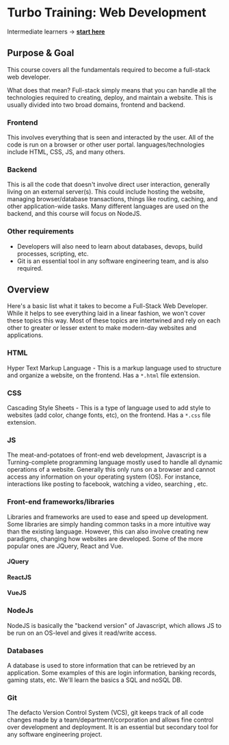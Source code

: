 # Turbo Training: Web Development

Intermediate learners -> **[start here](classes/week-1/README.md)**

## Purpose & Goal
This course covers all the fundamentals required to become a full-stack web developer. 

What does that mean? Full-stack simply means that you can handle all the technologies required to creating, deploy, and maintain a website. This is usually divided into two broad domains, frontend and backend. 

### Frontend
This involves everything that is seen and interacted by the user. All of the code is run on a browser or other user portal. languages/technologies include HTML, CSS, JS, and many others.

### Backend
This is all the code that doesn't involve direct user interaction, generally living on an external server(s). This could include hosting the website, managing browser/database transactions, things like routing, caching, and other application-wide tasks. Many different languages are used on the backend, and this course will focus on NodeJS. 

### Other requirements
* Developers will also need to learn about databases, devops, build processes, scripting, etc.
* Git is an essential tool in any software engineering team, and is also required.

## Overview
Here's a basic list what it takes to become a Full-Stack Web Developer. While it helps to see everything laid in a linear fashion, we won't cover these topics this way. Most of these topics are intertwined and rely on each other to greater or lesser extent to make modern-day websites and applications.

### HTML
Hyper Text Markup Language - This is a markup language used to structure and organize a website, on the frontend. Has a `*.html` file extension.

### CSS
Cascading Style Sheets - This is a type of language used to add style to websites (add color, change fonts, etc), on the frontend. Has a `*.css` file extension.

### JS
The meat-and-potatoes of front-end web development, Javascript is a Turning-complete programming language mostly used to handle all dynamic operations of a website. Generally this only runs on a browser and cannot access any information on your operating system (OS). For instance, interactions like posting to facebook, watching a video, searching , etc.

### Front-end frameworks/libraries
Libraries and frameworks are used to ease and speed up development. Some libraries are simply handing common tasks in a more intuitive way than the existing language. However, this can also involve creating new paradigms, changing how websites are developed. Some of the more popular ones are JQuery, React and Vue.

#### JQuery

#### ReactJS

#### VueJS

### NodeJs
NodeJS is basically the "backend version" of Javascript, which allows JS to be run on an OS-level and gives it read/write access. 

### Databases
A database is used to store information that can be retrieved by an application. Some examples of this are login information, banking records, gaming stats, etc. We'll learn the basics a SQL and noSQL DB.

### Git
The defacto Version Control System (VCS), git keeps track of all code changes made by a team/department/corporation and allows fine control over development and deployment. It is an essential but secondary tool for any software engineering project.

